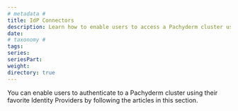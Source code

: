 ```yaml
---
# metadata # 
title: IdP Connectors
description: Learn how to enable users to access a Pachyderm cluster using their preferred identity provider. 
date: 
# taxonomy #
tags: 
series:
seriesPart:
weight: 
directory: true
---
```


You can enable users to authenticate to a Pachyderm cluster using their favorite Identity Providers by following the articles in this section. 

